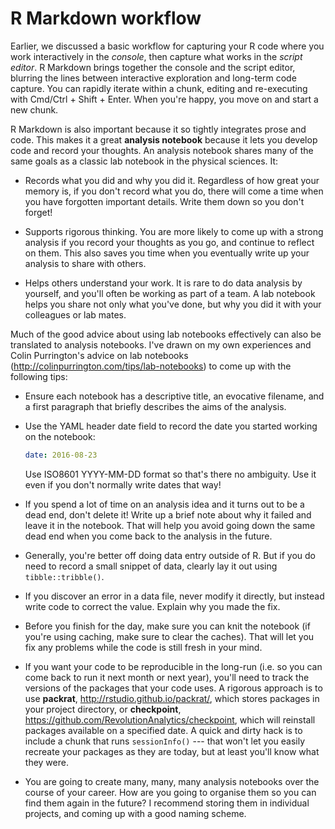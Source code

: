 
# R Markdown workflow

Earlier, we discussed a basic workflow for capturing your R code where you work  interactively in the _console_, then capture what works in the _script editor_. R Markdown brings together the console and the script editor, blurring the lines between interactive exploration and long-term code capture. You can rapidly iterate within a chunk, editing and re-executing with Cmd/Ctrl + Shift + Enter. When you're happy, you move on and start a new chunk.

R Markdown is also important because it so tightly integrates prose and code. This makes it a great __analysis notebook__ because it lets you develop code and record your thoughts. An analysis notebook shares many of the same goals as a classic lab notebook in the physical sciences. It:

*   Records what you did and why you did it. Regardless of how great your
    memory is, if you don't record what you do, there will come a time when
    you have forgotten important details. Write them down so you don't forget!

*   Supports rigorous thinking. You are more likely to come up with a strong
    analysis if you record your thoughts as you go, and continue to reflect
    on them. This also saves you time when you eventually write up your
    analysis to share with others.

*   Helps others understand your work. It is rare to do data analysis by
    yourself, and you'll often be working as part of a team. A lab notebook
    helps you share not only what you've done, but why you did it with your
    colleagues or lab mates.

Much of the good advice about using lab notebooks effectively can also be translated to analysis notebooks. I've drawn on my own experiences and Colin Purrington's advice on lab notebooks  (<http://colinpurrington.com/tips/lab-notebooks>) to come up with the following tips:

*   Ensure each notebook has a descriptive title, an evocative filename, and a
    first paragraph that briefly describes the aims of the analysis.

*   Use the YAML header date field to record the date you started working on the
    notebook:

    ```yaml
    date: 2016-08-23
    ```

    Use ISO8601 YYYY-MM-DD format so that's there no ambiguity. Use it
    even if you don't normally write dates that way!

*   If you spend a lot of time on an analysis idea and it turns out to be a
    dead end, don't delete it! Write up a brief note about why it failed and
    leave it in the notebook. That will help you avoid going down the same
    dead end when you come back to the analysis in the future.

*   Generally, you're better off doing data entry outside of R. But if you 
    do need to record a small snippet of data, clearly lay it out using
    `tibble::tribble()`.

*   If you discover an error in a data file, never modify it directly, but
    instead write code to correct the value. Explain why you made the fix.

*   Before you finish for the day, make sure you can knit the notebook
    (if you're using caching, make sure to clear the caches). That will
    let you fix any problems while the code is still fresh in your mind.

*   If you want your code to be reproducible in the long-run (i.e. so you can
    come back to run it next month or next year), you'll need to track the
    versions of the packages that your code uses. A rigorous approach is to use
    __packrat__, <http://rstudio.github.io/packrat/>, which stores packages 
    in your project directory, or __checkpoint__,
    <https://github.com/RevolutionAnalytics/checkpoint>, which will reinstall
    packages available on a specified date. A quick and dirty hack is to include
    a chunk that runs `sessionInfo()` --- that won't let you easily recreate 
    your packages as they are today, but at least you'll know what they were.

*   You are going to create many, many, many analysis notebooks over the course
    of your career. How are you going to organise them so you can find them
    again in the future? I recommend storing them in individual projects,
    and coming up with a good naming scheme.
